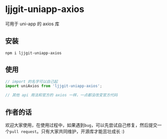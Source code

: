 # ljjgit-uniapp-axios

可用于 uni-app 的 axios 库

## 安装

`npm i ljjgit-uniapp-axios`

## 使用

```js
// import 的名字可以自己起
import uniAxios from 'ljjgit-uniapp-axios';

// 其他 api 用法和官方的 axios 一样，一点都没改变官方代码
```

## 作者的话

欢迎大家使用，在使用过程中，如果遇到`bug`，可以先尝试自己修复，然后提交一个`pull request`。只有大家共同维护，开源库才能茁壮成长 :)
